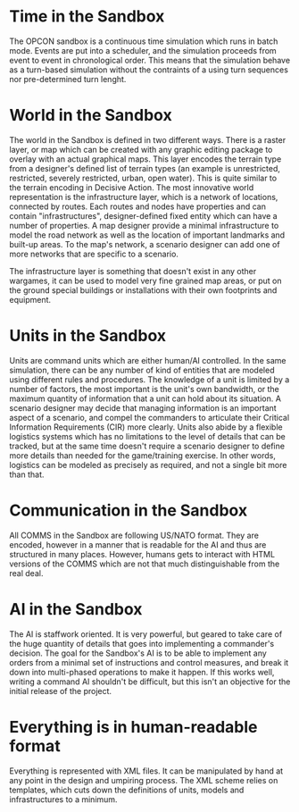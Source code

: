 # Time in the Sandbox #
The OPCON sandbox is a continuous time simulation which runs in batch mode. Events are put into a scheduler, and the simulation proceeds from event to event in chronological order. This means that the simulation behave as a turn-based simulation without the contraints of a using turn sequences nor pre-determined turn lenght.

# World in the Sandbox #
The world in the Sandbox is defined in two different ways. There is a raster layer, or map which can be created with any graphic editing package to overlay with an actual graphical maps. This layer encodes the terrain type from a designer's defined list of terrain types (an example is unrestricted, restricted, severely restricted, urban, open water). This is quite similar to the terrain encoding in Decisive Action. The most innovative world representation is the infrastructure layer, which is a network of locations, connected by routes. Each routes and nodes have properties and can contain "infrastructures", designer-defined fixed entity which can have a number of properties. A map designer provide a minimal infrastructure to model the road network as well as the location of important landmarks and built-up areas. To the map's network, a scenario designer can add one of more networks that are specific to a scenario.

The infrastructure layer is something that doesn't exist in any other wargames, it can be used to model very fine grained map areas, or put on the ground special buildings or installations with their own footprints and equipment.

# Units in the Sandbox #
Units are command units which are either human/AI controlled. In the same simulation, there can be any number of kind of entities that are modeled using different rules and procedures. The knowledge of a unit is limited by a number of factors, the most important is the unit's own bandwidth, or the maximum quantity of information that a unit can hold about its situation. A scenario designer may decide that managing information is an important aspect of a scenario, and compel the commanders to articulate their Critical Information Requirements (CIR) more clearly. Units also abide by a flexible logistics systems which has no limitations to the level of details that can be tracked, but at the same time doesn't require a scenario designer to define more details than needed for the game/training exercise. In other words, logistics can be modeled as precisely as required, and not a single bit more than that.

# Communication in the Sandbox #
All COMMS in the Sandbox are following US/NATO format. They are encoded, however in a manner that is readable for the AI and thus are structured in many places. However, humans gets to interact with HTML versions of the COMMS which are not that much distinguishable from the real deal.

# AI in the Sandbox #
The AI is staffwork oriented. It is very powerful, but geared to take care of the huge quantity of details that goes into implementing a commander's decision. The goal for the Sandbox's AI is to be able to implement any orders from a minimal set of instructions and control measures, and break it down into multi-phased operations to make it happen. If this works well, writing a command AI shouldn't be difficult, but this isn't an objective for the initial release of the project.

# Everything is in human-readable format #
Everything is represented with XML files. It can be manipulated by hand at any point in the design and umpiring process. The XML scheme relies on templates, which cuts down the definitions of units, models and infrastructures to a minimum.